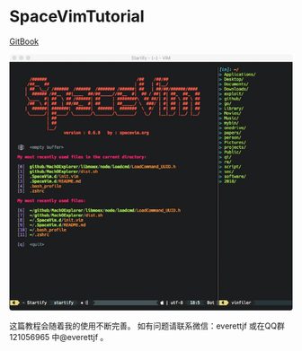 # SpaceVimTutorial

[GitBook](https://www.gitbook.com/book/everettjf/spacevimtutorial)


![](media/15148316632538.jpg)


这篇教程会随着我的使用不断完善。
如有问题请联系微信：everettjf 或在QQ群 121056965 中@everettjf 。

